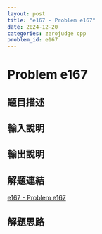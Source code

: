 ```yaml
---
layout: post
title: "e167 - Problem e167"
date: 2024-12-20
categories: zerojudge cpp
problem_id: e167
---
```


# Problem e167

## 題目描述



## 輸入說明



## 輸出說明



## 解題連結

[e167 - Problem e167](https://zerojudge.tw/ShowProblem?problemid=e167)

## 解題思路

